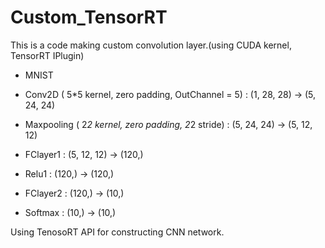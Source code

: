 # Custom_TensorRT

This is a code making custom convolution layer.(using CUDA kernel, TensorRT IPlugin)

- MNIST

- Conv2D ( 5*5 kernel, zero padding, OutChannel = 5) : (1, 28, 28) -> (5, 24, 24)
- Maxpooling ( 2*2 kernel, zero padding, 2*2 stride) : (5, 24, 24) -> (5, 12, 12)
- FClayer1 : (5, 12, 12) -> (120,)
- Relu1 : (120,) -> (120,)
- FClayer2 : (120,) -> (10,)
- Softmax : (10,) -> (10,)

Using TenosoRT API for constructing CNN network.
